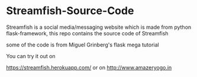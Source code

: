 # Streamfish-Source-Code
Streamfish is a social media/messaging website which is made from python flask-framework, this repo contains the source code of Streamfish

some of the code is from Miguel Grinberg's flask mega tutorial

You can try it out on 

https://streamfish.herokuapp.com/
or on 
http://www.amazeryogo.in


